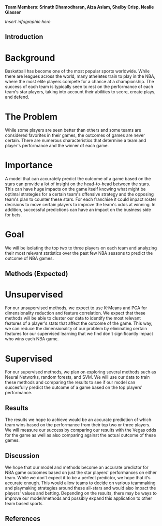 **Team Members: Srinath Dhamodharan, Aiza Aslam, Shelby Crisp, Nealie Glasser**


*Insert infographic here*

## Introduction
# Background

Basketball has become one of the most popular sports worldwide. While there are leagues across the world, many atheletes train to play in the NBA, where the most elite players compete for a chance at a championship. The success of each team is typically seen to rest on the performance of each team's star players, taking into account their abilities to score, create plays, and defend.

# The Problem
While some players are seen better than others and some teams are considered favorites in their games, the outcomes of games are never certain. There are numerous characteristics that determine a team and player's performance and the winner of each game.

# Importance
A model that can accurately predict the outcome of a game based on the stars can provide a lot of insight on the head-to-head between the stars. This can have huge impacts on the game itself knowing what might be optimal strategies for a certain team's offensive strategy and the opposing team's plan to counter these stars. For each franchise it could impact roster decisions to move certain players to improve the team's odds at winning. In addition, successful predictions can have an impact on the business side for bets.

# Goal
We will be isolating the top two to three players on each team and analyzing their most relevant statistics over the past few NBA seasons to predict the outcome of NBA games.

## Methods (Expected)
# Unsupervised
For our unsupervised methods, we expect to use K-Means and PCA for dimensionality reduction and feature correlation. We expect that these methods will be able to cluster our data to identify the most relevant features of a player's stats that affect the outcome of the game. This way, we can reduce the dimensionality of our problem by eliminating certain features for our supervised learning that we find don't significantly impact who wins each NBA game.

# Supervised
For our supervised methods, we plan on exploring several methods such as Neural Networks, random forests, and SVM. We will use our data to train these methods and comparing the results to see if our model can succesfully predict the outcome of a game based on the top players' performance.

## Results
The results we hope to achieve would be an accurate prediction of which team wins based on the performance from their top two or three players. We will measure our success by comparing our results with the Vegas odds for the game as well as also comparing against the actual outcome of these games. 

## Discussion
We hope that our model and methods become an accurate predictor for NBA game outcomes based on just the star players' performances on either team. While we don't expect it to be a perfect predictor, we hope that it's accurate enough. This would allow teams to decide on various teammaking and playmaking strategies around these all-stars and would also impact the players' values and betting. Depending on the results, there may be ways to improve our model/methods and possibly expand this application to other team based sports.
## References
